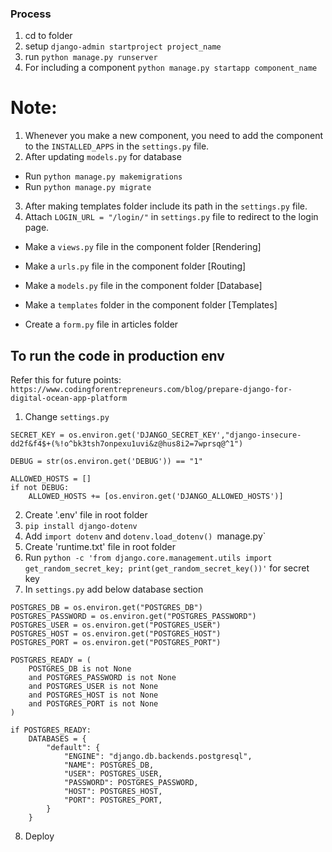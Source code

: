 ### Process

1. cd to folder
2. setup `django-admin startproject project_name`
3. run `python manage.py runserver`
4. For including a component `python manage.py startapp component_name` 

# Note: 
 1. Whenever you make a new component, you need to add the component to the `INSTALLED_APPS` in the `settings.py` file.
 2. After updating `models.py` for database 
   - Run `python manage.py makemigrations`
   - Run `python manage.py migrate`
 3. After making templates folder include its path in the `settings.py` file.
 4. Attach `LOGIN_URL = "/login/"` in `settings.py` file to redirect to the login page.


- Make a `views.py` file in the component folder [Rendering]
- Make a `urls.py` file in the component folder [Routing]
- Make a `models.py` file in the component folder [Database]
- Make a `templates` folder in the component folder [Templates]

- Create a `form.py` file in articles folder

## To run the code in production env

Refer this for future points:
`https://www.codingforentrepreneurs.com/blog/prepare-django-for-digital-ocean-app-platform`

1. Change `settings.py`

  ```
  SECRET_KEY = os.environ.get('DJANGO_SECRET_KEY',"django-insecure-dd2f&f4$+(%!o^bk3tsh7onpexu1uvi&z@hus8i2=7wprsq@^1")

  DEBUG = str(os.environ.get('DEBUG')) == "1" 

  ALLOWED_HOSTS = []
  if not DEBUG:
      ALLOWED_HOSTS += [os.environ.get('DJANGO_ALLOWED_HOSTS')]
  ```
2. Create '.env' file in root folder
3. `pip install django-dotenv`
4. Add `import dotenv` and `dotenv.load_dotenv() `manage.py`
5. Create 'runtime.txt' file in root folder
6. Run `python -c 'from django.core.management.utils import get_random_secret_key; print(get_random_secret_key())'` for secret key
7. In `settings.py` add below database section

```
POSTGRES_DB = os.environ.get("POSTGRES_DB")
POSTGRES_PASSWORD = os.environ.get("POSTGRES_PASSWORD")
POSTGRES_USER = os.environ.get("POSTGRES_USER")
POSTGRES_HOST = os.environ.get("POSTGRES_HOST")
POSTGRES_PORT = os.environ.get("POSTGRES_PORT")

POSTGRES_READY = (
    POSTGRES_DB is not None
    and POSTGRES_PASSWORD is not None
    and POSTGRES_USER is not None
    and POSTGRES_HOST is not None
    and POSTGRES_PORT is not None
)

if POSTGRES_READY:
    DATABASES = {
        "default": {
            "ENGINE": "django.db.backends.postgresql",
            "NAME": POSTGRES_DB,
            "USER": POSTGRES_USER,
            "PASSWORD": POSTGRES_PASSWORD,
            "HOST": POSTGRES_HOST,
            "PORT": POSTGRES_PORT,
        }
    }
```
8. Deploy


